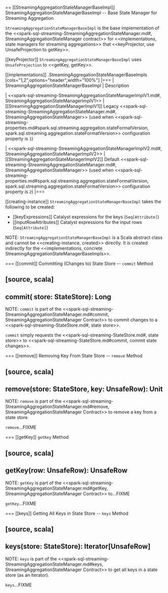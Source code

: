 == [[StreamingAggregationStateManagerBaseImpl]] StreamingAggregationStateManagerBaseImpl -- Base State Manager for Streaming Aggregation

`StreamingAggregationStateManagerBaseImpl` is the base implementation of the <<spark-sql-streaming-StreamingAggregationStateManager.md#, StreamingAggregationStateManager contract>> for <<implementations, state managers for streaming aggregations>> that <<keyProjector, use UnsafeProjection to getKey>>.

[[keyProjector]]
`StreamingAggregationStateManagerBaseImpl` uses `UnsafeProjection` to <<getKey, getKey>>.

[[implementations]]
.StreamingAggregationStateManagerBaseImpls
[cols="1,2",options="header",width="100%"]
|===
| StreamingAggregationStateManagerBaseImpl
| Description

| <<spark-sql-streaming-StreamingAggregationStateManagerImplV1.md#, StreamingAggregationStateManagerImplV1>>
| [[StreamingAggregationStateManagerImplV1]] Legacy <<spark-sql-streaming-StreamingAggregationStateManager.md#, StreamingAggregationStateManager>> (used when <<spark-sql-streaming-properties.md#spark.sql.streaming.aggregation.stateFormatVersion, spark.sql.streaming.aggregation.stateFormatVersion>> configuration property is `1`)

| <<spark-sql-streaming-StreamingAggregationStateManagerImplV2.md#, StreamingAggregationStateManagerImplV2>>
| [[StreamingAggregationStateManagerImplV2]] Default <<spark-sql-streaming-StreamingAggregationStateManager.md#, StreamingAggregationStateManager>> (used when <<spark-sql-streaming-properties.md#spark.sql.streaming.aggregation.stateFormatVersion, spark.sql.streaming.aggregation.stateFormatVersion>> configuration property is `2`)
|===

[[creating-instance]]
`StreamingAggregationStateManagerBaseImpl` takes the following to be created:

* [[keyExpressions]] Catalyst expressions for the keys (`Seq[Attribute]`)
* [[inputRowAttributes]] Catalyst expressions for the input rows (`Seq[Attribute]`)

NOTE: `StreamingAggregationStateManagerBaseImpl` is a Scala abstract class and cannot be <<creating-instance, created>> directly. It is created indirectly for the <<implementations, concrete StreamingAggregationStateManagerBaseImpls>>.

=== [[commit]] Committing (Changes to) State Store -- `commit` Method

[source, scala]
----
commit(
  store: StateStore): Long
----

NOTE: `commit` is part of the <<spark-sql-streaming-StreamingAggregationStateManager.md#commit, StreamingAggregationStateManager Contract>> to commit changes to a <<spark-sql-streaming-StateStore.md#, state store>>.

`commit` simply requests the <<spark-sql-streaming-StateStore.md#, state store>> to <<spark-sql-streaming-StateStore.md#commit, commit state changes>>.

=== [[remove]] Removing Key From State Store -- `remove` Method

[source, scala]
----
remove(store: StateStore, key: UnsafeRow): Unit
----

NOTE: `remove` is part of the <<spark-sql-streaming-StreamingAggregationStateManager.md#remove, StreamingAggregationStateManager Contract>> to remove a key from a state store.

`remove`...FIXME

=== [[getKey]] `getKey` Method

[source, scala]
----
getKey(row: UnsafeRow): UnsafeRow
----

NOTE: `getKey` is part of the <<spark-sql-streaming-StreamingAggregationStateManager.md#getKey, StreamingAggregationStateManager Contract>> to...FIXME

`getKey`...FIXME

=== [[keys]] Getting All Keys in State Store -- `keys` Method

[source, scala]
----
keys(store: StateStore): Iterator[UnsafeRow]
----

NOTE: `keys` is part of the <<spark-sql-streaming-StreamingAggregationStateManager.md#keys, StreamingAggregationStateManager Contract>> to get all keys in a state store (as an iterator).

`keys`...FIXME
